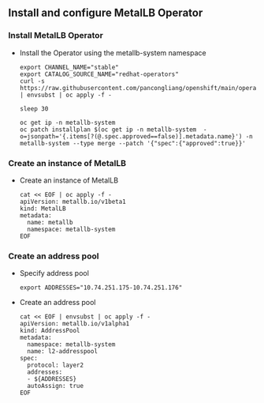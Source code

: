 ## Install and configure MetalLB Operator

### Install MetalLB Operator
* Install the Operator using the metallb-system namespace
  ```
  export CHANNEL_NAME="stable"
  export CATALOG_SOURCE_NAME="redhat-operators"
  curl -s https://raw.githubusercontent.com/pancongliang/openshift/main/operator/metallb/operator.yaml | envsubst | oc apply -f -

  sleep 30

  oc get ip -n metallb-system
  oc patch installplan $(oc get ip -n metallb-system  -o=jsonpath='{.items[?(@.spec.approved==false)].metadata.name}') -n metallb-system --type merge --patch '{"spec":{"approved":true}}'
  ```

### Create an instance of MetalLB
* Create an instance of MetalLB
  ```
  cat << EOF | oc apply -f -
  apiVersion: metallb.io/v1beta1
  kind: MetalLB
  metadata:
    name: metallb
    namespace: metallb-system
  EOF
  ```

### Create an address pool
* Specify address pool
  ```
  export ADDRESSES="10.74.251.175-10.74.251.176"
  ```
* Create an address pool
  ```
  cat << EOF | envsubst | oc apply -f -
  apiVersion: metallb.io/v1alpha1
  kind: AddressPool
  metadata:
    namespace: metallb-system
    name: l2-addresspool
  spec:
    protocol: layer2
    addresses:
    - ${ADDRESSES}
    autoAssign: true
  EOF
  ```
